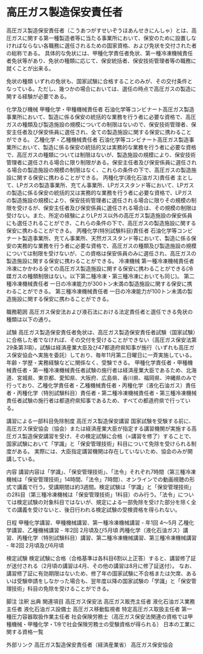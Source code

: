 # 高圧ガス製造保安責任者

高圧ガス製造保安責任者（こうあつがすせいぞうほあんせきにんしゃ）とは、高圧ガスに関する第一種製造者等に当たる事業所において、保安のために設置しなければならない各職務に選任されるための国家資格、および免状を交付された者の総称である。
具体的な免状には、甲種化学責任者免状、第一種冷凍機械責任者免状等があり、免状の種類に応じて、保安統括者、保安技術管理者等の職務に就くことが出来る。

免状の種類
いずれの免状も、国家試験に合格することのみが、その交付条件となっている。ただし、幾つかの場合においては、選任の時点で高圧ガスの製造に関する経験が必要である。

化学及び機械
甲種化学・甲種機械責任者
石油化学等コンビナート高圧ガス製造事業所において、製造に係る保安の統括的な業務を行う者に必要な資格で、高圧ガスの種類及び製造施設の規模についての制限はないので、保安技術管理者、保安主任者及び保安係員に選任され、全ての製造施設に関する保安に携わることができる。
乙種化学・乙種機械責任者
石油化学等コンビナート高圧ガス製造事業所において、製造に係る保安の統括的又は実務的な業務を行う者に必要な資格で、高圧ガスの種類については制限はないが、製造施設の規模により、保安技術管理者に選任される場合に限り制限がある。保安主任者及び保安係員に選任される場合の製造施設の規模の制限はなく、これらの条件の下で、高圧ガスの製造施設に関する保安に携わることができる。
丙種化学(液化石油ガス)責任者
主として、LPガスの製造事業所、充てん事業所、LPガススタンド等において、LPガスの製造に係る保安の統括的又は実務的な業務を行う者に必要な資格で、LPガスの製造施設の規模により、保安技術管理者に選任される場合に限りその規模の制限を受けるが、保安主任者及び保安係員に選任される場合は、その規模の制限は受けない。また、所定の経験によりLPガス以外の高圧ガス製造施設の保安係員にも選任されることができ、これらの条件の下で、高圧ガスの製造施設に関する保安に携わることができる。
丙種化学(特別試験科目)責任者
石油化学等コンビナート製造事業所、充てん事業所、天然ガススタンド等において、製造に係る保安の実務的な業務を行う者に必要な資格で、高圧ガスの種類及び製造施設の規模については制限を受けないが、この資格は保安係員のみに選任され、高圧ガスの製造施設に関する保安に携わることができる。
冷凍機械
第一種冷凍機械責任者
冷凍にかかわる全ての高圧ガス製造施設に関する保安に携わることができる(冷媒ガスの種類制限はない。以下第二種冷凍・第三種冷凍においても同じ)。
第二種冷凍機械責任者
一日の冷凍能力が300トン未満の製造施設に関する保安に携わることができる。
第三種冷凍機械責任者
一日の冷凍能力が100トン未満の製造施設に関する保安に携わることができる。

職務範囲
高圧ガス保安法および液石法における法定責任者と選任できる免状の種類は以下の通り。

試験
高圧ガス製造保安責任者免状は、高圧ガス製造保安責任者試験（国家試験）に合格した者でなければ、その交付を受けることができない（高圧ガス保安法第29条第3項）。試験は経済産業大臣及び47都道府県知事が施行（いずれも高圧ガス保安協会へ実施を委託）しており、毎年11月第二日曜日に一斉実施している。年齢・学歴・実務経験などに関係なく、受験できる。
甲種化学責任者・甲種機械責任者・第一種冷凍機械責任者試験の施行者は経済産業大臣であるため、北海道、宮城県、東京都、愛知県、大阪府、広島県、香川県、福岡県、沖縄県のみで行っており、乙種化学責任者・乙種機械責任者・丙種化学（液化石油ガス）責任者・丙種化学（特別試験科目）責任者・第二種冷凍機械責任者・第三種冷凍機械責任者試験の施行者は都道府県知事であるため、すべての都道府県で行っている。

講習による一部科目免除制度
高圧ガス製造保安講習
国家試験を受験する前に、高圧ガス保安協会（協会）または経済産業大臣が指定する講習機関が実施する高圧ガス製造保安講習を受け、その検定試験に合格（=講習を修了）することで、国家試験において「学識」と「保安管理技術」科目について免除を受けられる制度がある。
実際には、大臣指定講習機関は存在していないため、協会のみが開講している。

内容
講習内容は「学識」、「保安管理技術」、「法令」それぞれ7時間（第三種冷凍機械は「保安管理技術」14時間、「法令」7時間）、オンラインでの動画視聴の形式で講義で行う。受講期間は約3週間。検定試験は「学識」と「保安管理技術」の2科目（第三種冷凍機械は「保安管理技術」1科目）のみ行う。「法令」については検定試験の対象科目ではないが、規定による一部免除を受けた部分を除く全ての講義を受けないと、後日行われる検定試験の受検資格を得られない。

日程
甲種化学講習、甲種機械講習、第一種冷凍機械講習 - 年1回 4〜5月
乙種化学講習、乙種機械講習 - 年2回 2月頃及び5月頃
丙種化学（液化石油ガス）講習、丙種化学（特別試験科目）講習、第二種冷凍機械講習、第三種冷凍機械講習 - 年2回 2月頃及び6月頃

検定試験
検定試験に合格（合格基準は各科目6割以上正答）すると、講習修了証が送付される（2月頃の講習は4月、その他の講習は8月に修了証送付）。
なお、講習修了証に有効期限はないため、修了年の国家試験に不合格または欠席、あるいは受験申請をしなかった場合も、翌年度以降の国家試験の「学識」と「保安管理技術」科目の免除を受けることができる。

脚注
注釈
出典
関連項目
高圧ガス保安法
高圧ガス販売主任者
液化石油ガス業務主任者
液化石油ガス設備士
高圧ガス移動監視者
特定高圧ガス取扱主任者
第一種圧力容器取扱作業主任者
社会保険労務士（高圧ガス保安法関連の資格では甲種機械・甲種化学・1冷で社会保険労務士の受験資格が得られる）
日本の工業に関する資格一覧

外部リンク
高圧ガス製造保安責任者（経済産業省）
高圧ガス保安協会